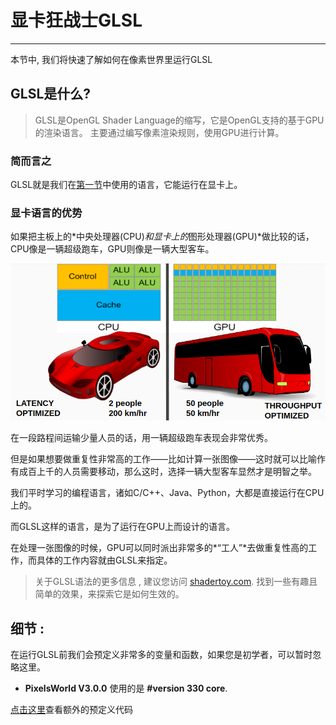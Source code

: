 # 显卡狂战士GLSL
---
本节中, 我们将快速了解如何在像素世界里运行GLSL 

## GLSL是什么?
 
> GLSL是OpenGL Shader Language的缩写，它是OpenGL支持的基于GPU的渲染语言。
> 主要通过编写像素渲染规则，使用GPU进行计算。

### 简而言之
GLSL就是我们在[第一节](../../README.md)中使用的语言，它能运行在显卡上。

### 显卡语言的优势

如果把主板上的*中央处理器(CPU)*和显卡上的*图形处理器(GPU)*做比较的话，CPU像是一辆超级跑车，GPU则像是一辆大型客车。

![比喻](bus_vs_car.png)

在一段路程间运输少量人员的话，用一辆超级跑车表现会非常优秀。

但是如果想要做重复性非常高的工作——比如计算一张图像——这时就可以比喻作有成百上千的人员需要移动，那么这时，选择一辆大型客车显然才是明智之举。

我们平时学习的编程语言，诸如C/C++、Java、Python，大都是直接运行在CPU上的。

而GLSL这样的语言，是为了运行在GPU上而设计的语言。

在处理一张图像的时候，GPU可以同时派出非常多的*“工人”*去做重复性高的工作，而具体的工作内容就由GLSL来指定。


> 关于GLSL语法的更多信息 ,  建议您访问 [shadertoy.com](https://www.shadertoy.com/).  找到一些有趣且简单的效果，来探索它是如何生效的。 

## 细节 : 

在运行GLSL前我们会预定义非常多的变量和函数，如果您是初学者，可以暂时忽略这里。

- **PixelsWorld V3.0.0** 使用的是 **#version 330 core**. 

[点击这里](predefined.md)查看额外的预定义代码


<br><br><br><br><br><br><br>